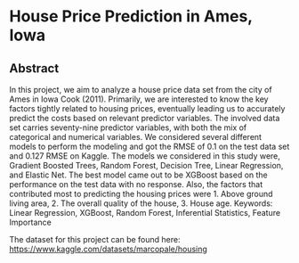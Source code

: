 # House Price Prediction in Ames, Iowa

## Abstract
In this project, we aim to analyze a house price data set from the city of Ames in Iowa Cook (2011). Primarily, we are interested to know the key factors tightly related to housing prices, eventually leading us to accurately predict the costs based on relevant predictor variables. The involved data set carries seventy-nine predictor variables, with both the mix of categorical and numerical variables. We considered several different models to perform the modeling and got the RMSE of 0.1 on the test data set and 0.127 RMSE on Kaggle. The models we considered in this study were, Gradient Boosted Trees, Random Forest, Decision Tree, Linear Regression, and Elastic Net. The best model came out to be XGBoost based on the performance on the test data with no response. Also, the factors that contributed most to predicting the housing prices were 1. Above ground living area, 2. The overall quality of the house, 3. House age.
Keywords: Linear Regression, XGBoost, Random Forest, Inferential Statistics, Feature Importance

The dataset for this project can be found here: https://www.kaggle.com/datasets/marcopale/housing
